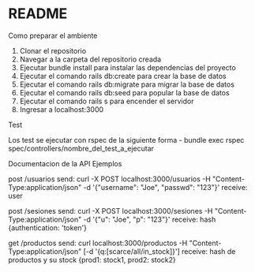 # README

Como preparar el ambiente

1. Clonar el repositorio
2. Navegar a la carpeta del repositorio creada
3. Ejecutar bundle install para instalar las dependencias del proyecto
4. Ejecutar el comando rails db:create para crear la base de datos
5. Ejecutar el comando rails db:migrate para migrar la base de datos
6. Ejecutar el comando rails db:seed para popular la base de datos
7. Ejecutar el comando rails s para encender el servidor
8. Ingresar a localhost:3000 


Test

Los test se ejecutar con rspec de la siguiente forma - bundle exec rspec spec/controllers/nombre_del_test_a_ejecutar


Documentacion de la API 
Ejemplos

post /usuarios
 	send: curl -X POST localhost:3000/usuarios -H "Content-Type:application/json" -d '{"username": "Joe", "passwd": "123"}'
 	receive: user

post /sesiones
	send: curl -X POST localhost:3000/sesiones -H "Content-Type:application/json" -d '{"u": "Joe", "p": "123"}'
	receive: hash {authentication: 'token'}

get /productos
	send: curl localhost:3000/productos -H "Content-Type:application/json" [-d '{q:[scarce/all/in_stock]}']
	receive: hash de productos y su stock {prod1: stock1, prod2: stock2}

